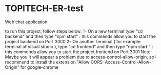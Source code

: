# TOPITECH-ER-test
Web chat application

to run this project, follow steps below:
1- On a new terminal type "cd backend" and then type "npm start" : this commends allow you to start the project backend on Port 3000
2- On another terminal ( for example: terminal of visual studio ), type "cd frontend" and then type "npm start " : this commends allow you to start the project frontend on Port 3001
Note:
Maybe you it will appear a problem due to access-control-allow-origin, so I recommend to install the extension "Allow CORS: Access-Control-Allow-Origin" for google-chrome
